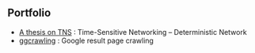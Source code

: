## Portfolio

* [A thesis on TNS](https://kbckbc.github.io/tns/) : Time-Sensitive Networking – Deterministic Network
* [ggcrawling](https://github.com/kbckbc/ggcrawling) : Google result page crawling
